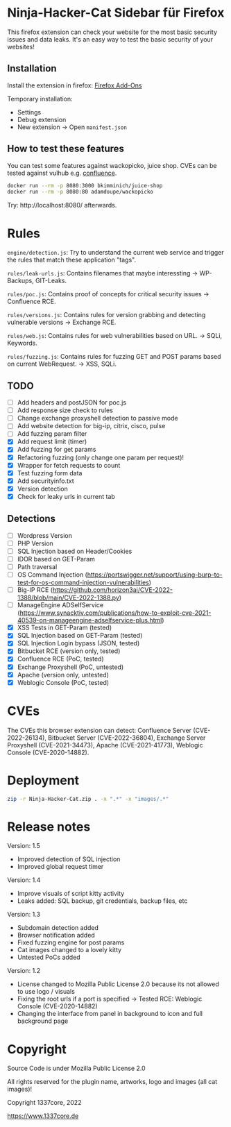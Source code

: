 # Ninja-Hacker-Cat Sidebar für Firefox
This firefox extension can check your website for the most basic 
security issues and data leaks. It's an easy way to test the basic security of 
your websites!

## Installation
Install the extension in firefox:
<a href="https://addons.mozilla.org/de/firefox/addon/ninja-hacker-cat/">
    Firefox Add-Ons
</a>

Temporary installation:
* Settings
* Debug extension
* New extension -> Open `manifest.json`

## How to test these features
You can test some features against wackopicko, juice shop.
CVEs can be tested against vulhub e.g. <a href="https://github.com/vulhub/vulhub/tree/master/confluence/CVE-2022-26134">confluence</a>.

``` bash
docker run --rm -p 8080:3000 bkimminich/juice-shop
docker run --rm -p 8080:80 adamdoupe/wackopicko
```

Try: http://localhost:8080/ afterwards.

# Rules
`engine/detection.js`: Try to understand the current web service and trigger 
the rules that match these application "tags".

`rules/leak-urls.js`: Contains filenames that maybe interessting -> WP-Backups, 
GIT-Leaks.

`rules/poc.js`: Contains proof of concepts for critical security issues -> 
Confluence RCE.

`rules/versions.js`: Contains rules for version grabbing and detecting 
vulnerable versions -> Exchange RCE.

`rules/web.js`: Contains rules for web vulnerabilities based on URL. -> SQLi,
Keywords.

`rules/fuzzing.js`: Contains rules for fuzzing GET and POST params based on 
current WebRequest. -> XSS, SQLi.

## TODO
* [ ] Add headers and postJSON for poc.js
* [ ] Add response size check to rules
* [ ] Change exchange proxyshell detection to passive mode
* [ ] Add website detection for big-ip, citrix, cisco, pulse
* [ ] Add fuzzing param filter
* [X] Add request limit (timer)
* [X] Add fuzzing for get params
* [X] Refactoring fuzzing (only change one param per request)!
* [X] Wrapper for fetch requests to count
* [X] Test fuzzing form data
* [X] Add securityinfo.txt
* [X] Version detection
* [X] Check for leaky urls in current tab

## Detections
* [ ] Wordpress Version
* [ ] PHP Version
* [ ] SQL Injection based on Header/Cookies
* [ ] IDOR based on GET-Param
* [ ] Path traversal
* [ ] OS Command Injection (https://portswigger.net/support/using-burp-to-test-for-os-command-injection-vulnerabilities)
* [ ] Big-IP RCE (https://github.com/horizon3ai/CVE-2022-1388/blob/main/CVE-2022-1388.py)
* [ ] ManageEngine ADSelfService (https://www.synacktiv.com/publications/how-to-exploit-cve-2021-40539-on-manageengine-adselfservice-plus.html)
* [X] XSS Tests in GET-Param (tested)
* [X] SQL Injection based on GET-Param (tested)
* [X] SQL Injection Login bypass (JSON, tested)
* [X] Bitbucket RCE (version only, tested)
* [X] Confluence RCE (PoC, tested)
* [X] Exchange Proxyshell (PoC, untested)
* [X] Apache (version only, untested)
* [X] Weblogic Console (PoC, tested)

# CVEs
The CVEs this browser extension can detect:
Confluence Server (CVE-2022-26134), Bitbucket Server (CVE-2022-36804), 
Exchange Server Proxyshell (CVE-2021-34473), Apache (CVE-2021-41773),
Weblogic Console (CVE-2020-14882).

# Deployment
``` bash
zip -r Ninja-Hacker-Cat.zip . -x ".*" -x "images/.*"
```

# Release notes
Version: 1.5
* Improved detection of SQL injection
* Improved global request timer

Version: 1.4
* Improve visuals of script kitty activity
* Leaks added: SQL backup, git credentials, backup files, etc

Version: 1.3
* Subdomain detection added
* Browser notification added
* Fixed fuzzing engine for post params
* Cat images changed to a lovely kitty
* Untested PoCs added 

Version: 1.2
* License changed to Mozilla Public License 2.0 because its not allowed to use logo / visuals
* Fixing the root urls if a port is specified -> Tested RCE: Weblogic Console (CVE-2020-14882)
* Changing the interface from panel in background to icon and full background page

# Copyright
Source Code is under Mozilla Public License 2.0

All rights reserved for the plugin name, artworks, logo and images
(all cat images)!

Copyright 1337core, 2022

https://www.1337core.de